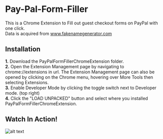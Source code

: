 # Pay-Pal-Form-Filler
This is a Chrome Extension to Fill out guest checkout forms on PayPal with one click.  
Data is acquired from www.fakenamegenerator.com
## Installation
**1.** Download the PayPalFormFillerChromeExtension folder.  
**2.** Open the Extension Management page by navigating to chrome://extensions in url. The Extension Management page can also be opened by clicking on the Chrome menu, hovering over More Tools then selecting Extensions.  
**3.** Enable Developer Mode by clicking the toggle switch next to Developer mode. (top right)  
**4.** Click the "LOAD UNPACKED" button and select where you installed PayPalFormFillerChromeExtension.  
## Watch In Action!
![alt text](https://github.com/M4rkFlor/Pay-Pal-Form-Filler/blob/master/PayPalFormFillerChromeExtension/images/showcase.gif)
